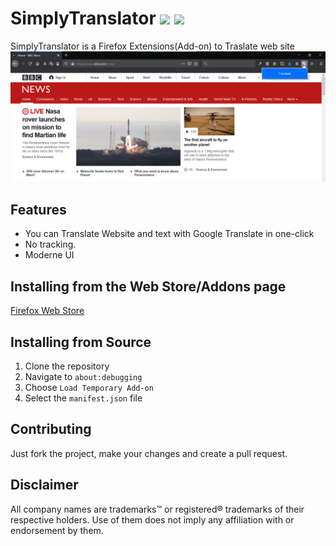 # SimplyTranslator ![](https://img.shields.io/amo/v/simplytranslator?style=plastic) ![](https://img.shields.io/github/last-commit/3Samourai/SimplyTranslator?style=plastic)
SimplyTranslator is a Firefox Extensions(Add-on) to Traslate web site 
![Screenshot](https://raw.githubusercontent.com/3Samourai/SimplyTranslator/master/Screenshot.png)
## Features
* You can Translate Website and text with Google Translate in one-click
* No tracking.
* Moderne UI

## Installing from the Web Store/Addons page
[Firefox Web Store](https://addons.mozilla.org/fr/firefox/addon/simplytranslator/)

## Installing from Source
1. Clone the repository 
2. Navigate to `about:debugging`
3. Choose `Load Temporary Add-on`
4. Select the `manifest.json` file

## Contributing
Just fork the project, make your changes and create a pull request.

## Disclaimer
All company names are trademarks™ or registered® trademarks of their respective holders. 
Use of them does not imply any affiliation with or endorsement by them.
